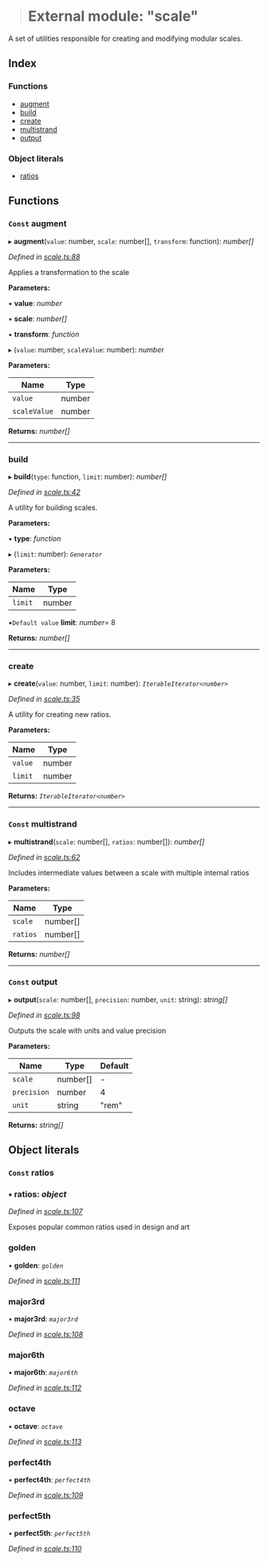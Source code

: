 > # External module: "scale"

A set of utilities responsible for creating and modifying modular scales.

## Index

### Functions

* [augment](_scale_.md#const-augment)
* [build](_scale_.md#build)
* [create](_scale_.md#create)
* [multistrand](_scale_.md#const-multistrand)
* [output](_scale_.md#const-output)

### Object literals

* [ratios](_scale_.md#const-ratios)

## Functions

### `Const` augment

▸ **augment**(`value`: number, `scale`: number[], `transform`: function): *number[]*

*Defined in [scale.ts:88](https://github.com/quarksuite/core/blob/c74b121/src/content/scale.ts#L88)*

Applies a transformation to the scale

**Parameters:**

▪ **value**: *number*

▪ **scale**: *number[]*

▪ **transform**: *function*

▸ (`value`: number, `scaleValue`: number): *number*

**Parameters:**

Name | Type |
------ | ------ |
`value` | number |
`scaleValue` | number |

**Returns:** *number[]*

___

###  build

▸ **build**(`type`: function, `limit`: number): *number[]*

*Defined in [scale.ts:42](https://github.com/quarksuite/core/blob/c74b121/src/content/scale.ts#L42)*

A utility for building scales.

**Parameters:**

▪ **type**: *function*

▸ (`limit`: number): *`Generator`*

**Parameters:**

Name | Type |
------ | ------ |
`limit` | number |

▪`Default value`  **limit**: *number*= 8

**Returns:** *number[]*

___

###  create

▸ **create**(`value`: number, `limit`: number): *`IterableIterator<number>`*

*Defined in [scale.ts:35](https://github.com/quarksuite/core/blob/c74b121/src/content/scale.ts#L35)*

A utility for creating new ratios.

**Parameters:**

Name | Type |
------ | ------ |
`value` | number |
`limit` | number |

**Returns:** *`IterableIterator<number>`*

___

### `Const` multistrand

▸ **multistrand**(`scale`: number[], `ratios`: number[]): *number[]*

*Defined in [scale.ts:62](https://github.com/quarksuite/core/blob/c74b121/src/content/scale.ts#L62)*

Includes intermediate values between a scale with multiple internal ratios

**Parameters:**

Name | Type |
------ | ------ |
`scale` | number[] |
`ratios` | number[] |

**Returns:** *number[]*

___

### `Const` output

▸ **output**(`scale`: number[], `precision`: number, `unit`: string): *string[]*

*Defined in [scale.ts:98](https://github.com/quarksuite/core/blob/c74b121/src/content/scale.ts#L98)*

Outputs the scale with units and value precision

**Parameters:**

Name | Type | Default |
------ | ------ | ------ |
`scale` | number[] | - |
`precision` | number | 4 |
`unit` | string | "rem" |

**Returns:** *string[]*

## Object literals

### `Const` ratios

### ▪ **ratios**: *object*

*Defined in [scale.ts:107](https://github.com/quarksuite/core/blob/c74b121/src/content/scale.ts#L107)*

Exposes popular common ratios used in design and art

###  golden

• **golden**: *`golden`*

*Defined in [scale.ts:111](https://github.com/quarksuite/core/blob/c74b121/src/content/scale.ts#L111)*

###  major3rd

• **major3rd**: *`major3rd`*

*Defined in [scale.ts:108](https://github.com/quarksuite/core/blob/c74b121/src/content/scale.ts#L108)*

###  major6th

• **major6th**: *`major6th`*

*Defined in [scale.ts:112](https://github.com/quarksuite/core/blob/c74b121/src/content/scale.ts#L112)*

###  octave

• **octave**: *`octave`*

*Defined in [scale.ts:113](https://github.com/quarksuite/core/blob/c74b121/src/content/scale.ts#L113)*

###  perfect4th

• **perfect4th**: *`perfect4th`*

*Defined in [scale.ts:109](https://github.com/quarksuite/core/blob/c74b121/src/content/scale.ts#L109)*

###  perfect5th

• **perfect5th**: *`perfect5th`*

*Defined in [scale.ts:110](https://github.com/quarksuite/core/blob/c74b121/src/content/scale.ts#L110)*